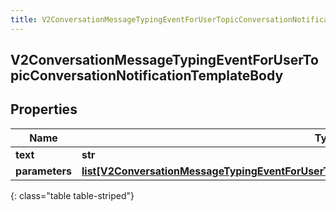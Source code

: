 ```yaml
---
title: V2ConversationMessageTypingEventForUserTopicConversationNotificationTemplateBody
---
```

## V2ConversationMessageTypingEventForUserTopicConversationNotificationTemplateBody

## Properties

|Name | Type | Description | Notes|
|------------ | ------------- | ------------- | -------------|
| **text** | **str** |  | [optional] |
| **parameters** | [**list[V2ConversationMessageTypingEventForUserTopicConversationNotificationTemplateParameter]**](V2ConversationMessageTypingEventForUserTopicConversationNotificationTemplateParameter.html) |  | [optional] |
{: class="table table-striped"}


